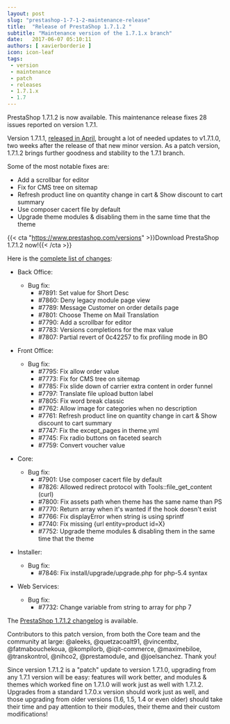```yaml
---
layout: post
slug: "prestashop-1-7-1-2-maintenance-release"
title:  "Release of PrestaShop 1.7.1.2 "
subtitle: "Maintenance version of the 1.7.1.x branch"
date:   2017-06-07 05:10:11
authors: [ xavierborderie ]
icon: icon-leaf
tags:
 - version
 - maintenance
 - patch
 - releases
 - 1.7.1.x
 - 1.7
---
```

 
PrestaShop 1.7.1.2 is now available. This maintenance release fixes 28 issues reported on version 1.7.1.
 
Version 1.7.1.1, [released in April](http://build.prestashop.com/news/prestashop-1-7-1-1-maintenance-release/), brought a lot of needed updates to v1.7.1.0, two weeks after the release of that new minor version. As a patch version, 1.7.1.2 brings further  goodness and stability to the 1.7.1 branch.
 
Some of the most notable fixes are:

* Add a scrollbar for editor
* Fix for CMS tree on sitemap
* Refresh product line on quantity change in cart & Show discount to cart summary
* Use composer cacert file by default
* Upgrade theme modules & disabling them in the same time that the theme
 
{{< cta "https://www.prestashop.com/versions" >}}Download PrestaShop 1.7.1.2 now!{{< /cta >}}
 
Here is the [complete list of changes](https://github.com/PrestaShop/PrestaShop/pulls?utf8=%E2%9C%93&q=is%3Apr%20milestone%3A1.7.1.2):
 
- Back Office:
  - Bug fix:
    - #7891: Set value for Short Desc
    - #7860: Deny legacy module page view
    - #7789: Message Customer on order details page
    - #7801: Choose Theme on Mail Translation
    - #7790: Add a scrollbar for editor
    - #7783: Versions completions for the max value
    - #7807: Partial revert of 0c42257 to fix profiling mode in BO
 
- Front Office:
  - Bug fix:
    - #7795: Fix allow order value
    - #7773: Fix for CMS tree on sitemap
    - #7785: Fix slide down of carrier extra content in order funnel
    - #7797: Translate file upload button label
    - #7805: Fix word break classic
    - #7762: Allow image for categories when no description
    - #7761: Refresh product line on quantity change in cart & Show discount to cart summary
    - #7747: Fix the except_pages in theme.yml
    - #7745: Fix radio buttons on faceted search
    - #7759: Convert voucher value
 
- Core:
  - Bug fix:
    - #7901: Use composer cacert file by default
    - #7826: Allowed redirect protocol with Tools::file_get_content (curl)
    - #7800: Fix assets path when theme has the same name than PS
    - #7770: Return array when it's wanted if the hook doesn't exist
    - #7766: Fix displayError when string is using sprintf
    - #7740: Fix missing {url entity=product id=X}
    - #7752: Upgrade theme modules & disabling them in the same time that the theme
 
- Installer:
  - Bug fix:
    - #7846: Fix install/upgrade/upgrade.php for php-5.4 syntax
 
- Web Services:
  - Bug fix:
    - #7732: Change variable from string to array for php 7
     
The [PrestaShop 1.7.1.2 changelog](https://download.prestashop.com/download/releases/changelog_1.7.1.2.txt) is available.

Contributors to this patch version, from both the Core team and the community at large: @aleeks, @quetzacoalt91, @vincentbz, @fatmabouchekoua, @kompilorb, @iqit-commerce, @maximebiloe, @transkontrol, @nihco2, @prestamodule, and @joelsanchez. Thank you!
 
Since version 1.7.1.2 is a "patch" update to version 1.7.1.0, upgrading from any 1.7.1 version will be easy: features will work better, and modules & themes which worked fine on 1.7.1.0 will work just as well with 1.7.1.2.<br/>
Upgrades from a standard 1.7.0.x version should work just as well, and those upgrading from older versions (1.6, 1.5, 1.4 or even older) should take their time and pay attention to their modules, their theme and their custom modifications!
 
 
